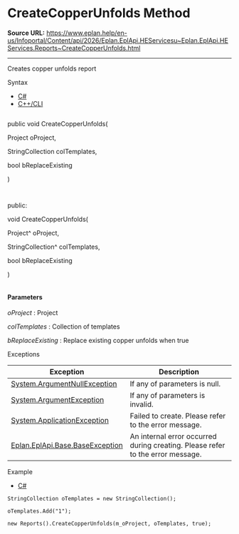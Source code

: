 # CreateCopperUnfolds Method

**Source URL:** https://www.eplan.help/en-us/Infoportal/Content/api/2026/Eplan.EplApi.HEServicesu~Eplan.EplApi.HEServices.Reports~CreateCopperUnfolds.html

---

Creates copper unfolds report

Syntax

- [C#](#i-syntax-CS)
- [C++/CLI](#i-syntax-CPP2005)

```
```
public void CreateCopperUnfolds( 

   Project oProject,

   StringCollection colTemplates,

   bool bReplaceExisting

)
```
```

```
```
public:

void CreateCopperUnfolds( 

   Project^ oProject,

   StringCollection^ colTemplates,

   bool bReplaceExisting

)
```
```

#### Parameters

*oProject*
:   Project

*colTemplates*
:   Collection of templates

*bReplaceExisting*
:   Replace existing copper unfolds when true

Exceptions

| Exception | Description |
| --- | --- |
| [System.ArgumentNullException](#) | If any of parameters is null. |
| [System.ArgumentException](#) | If any of parameters is invalid. |
| [System.ApplicationException](#) | Failed to create. Please refer to the error message. |
| [Eplan.EplApi.Base.BaseException](Eplan.EplApi.Baseu~Eplan.EplApi.Base.BaseException.html) | An internal error occurred during creating. Please refer to the error message. |

Example

- [C#](#i-tab-content-8bbf4ad8-f33a-4852-8fa5-40e8a8964200)

```
StringCollection oTemplates = new StringCollection();

oTemplates.Add("1");

new Reports().CreateCopperUnfolds(m_oProject, oTemplates, true);
```
